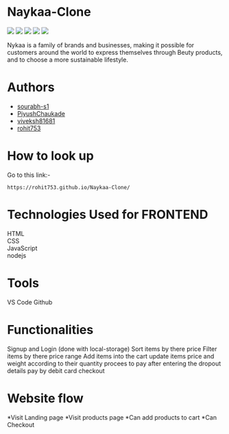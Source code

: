 # Naykaa-Clone

<img src="https://ibb.co/pzFyZCL"></img>
<img src="https://ibb.co/pzFyZCL"></img>
<img src="https://ibb.co/pzFyZCL"></img>
<img src="https://ibb.co/pzFyZCL"></img>
<img src="https://ibb.co/pzFyZCL"></img>

Nykaa is a family of brands and businesses, making it possible for customers around the world to express themselves through Beuty products, and to choose a more sustainable lifestyle.

# Authors
- [sourabh-s1](https://github.com/sourabh-s1)
- [PiyushChaukade](https://github.com/PiyushChaukade)
- [viveksh81681](https://github.com/viveksh81681)
- [rohit753](https://github.com/rohit753)

# How to look up

Go to this link:-

```
https://rohit753.github.io/Naykaa-Clone/
```

# Technologies Used for FRONTEND
HTML <br/>
CSS <br/>
JavaScript <br/>
nodejs <br/>


# Tools
VS Code
Github

# Functionalities
Signup and Login (done with local-storage)
Sort items by there price
Filter items by there price range
Add items into the cart
update items price and weight according to their quantity
procees to pay after entering the dropout details
pay by debit card
checkout

# Website flow
*Visit Landing page
*Visit products page
*Can add products to cart
*Can Checkout
